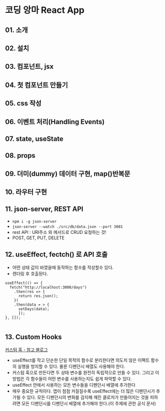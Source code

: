 # 코딩 앙마 React App

## 01. 소개

## 02. 설치

## 03. 컴포넌트, jsx

## 04. 첫 컴포넌트 만들기

## 05. css 작성

## 06. 이벤트 처리(Handling Events)

## 07. state, useState

## 08. props

## 09. 더미(dummy) 데이터 구현, map()반복문

## 10. 라우터 구현

## 11. json-server, REST API
- `npm i -g json-server`
- `json-server --watch ./src/db/data.json --port 3001`
- rest API : URI주소 와 메서드로 CRUD 요청하는 것!
- POST, GET, PUT, DELETE

## 12. useEffect, fectch() 로 API 호출
- 어떤 상태 값이 바꼈을때 동작하는 함수를 작성할수 있다. 
- 렌더링 후 호출된다.

```
useEffect(() => {
  fetch("http://localhost:3000/days")
    .then(res => {
      return res.json();
    })
    .then(data = > {
      setDays(data);
      });
}, []);
      
```

## 13. Custom Hooks
[커스텀 훅 - 참고 블로그](https://blog.naver.com/xmun74/222357136774)
- useEffect를 작고 단순한 단일 목적의 함수로 분리한다면 의도치 않은 이펙트 함수의 실행을 방지할 수 있다. 물론 디펜던시 배열도 사용해야 한다.
- 커스텀 훅으로 만든다면 두 상태 변수를 완전히 독립적으로 만들 수 있다. 그리고 이 방법은 각 함수들이 어떤 변수를 사용하는지도 쉽게 파악할 수 있다.
- useEffect 안에서 사용하는 모든 변수들을 디펜던시 배열에 추가한다
- 매우 중요한 규칙이다. 앱이 점점 커질질수록 useEffect에는 더 많은 디펜던시가 추가될 수 있다. 모든 디펜던시의 변화를 감지해 깨진 클로저가 만들어지는 것을 피하려면 모든 디펜던시를 디펜던시 배열에 추가해야 한다.(이 주제에 관한 공식 문서)




 
